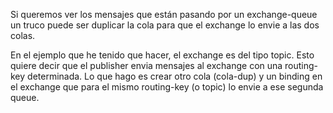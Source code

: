Si queremos ver los mensajes que están pasando por un exchange-queue un truco puede ser duplicar la cola para que el exchange lo envie a las dos colas.

En el ejemplo que he tenido que hacer, el exchange es del tipo topic.
Esto quiere decir que el publisher envia mensajes al exchange con una routing-key determinada.
Lo que hago es crear otro cola (cola-dup) y un binding en el exchange que para el mismo routing-key (o topic) lo envie a ese segunda queue.
